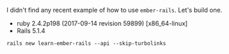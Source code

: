 I didn't find any recent example of how to use `ember-rails`. Let's build one.

- ruby 2.4.2p198 (2017-09-14 revision 59899) [x86_64-linux]
- Rails 5.1.4

```shell
rails new learn-ember-rails --api --skip-turbolinks
```
